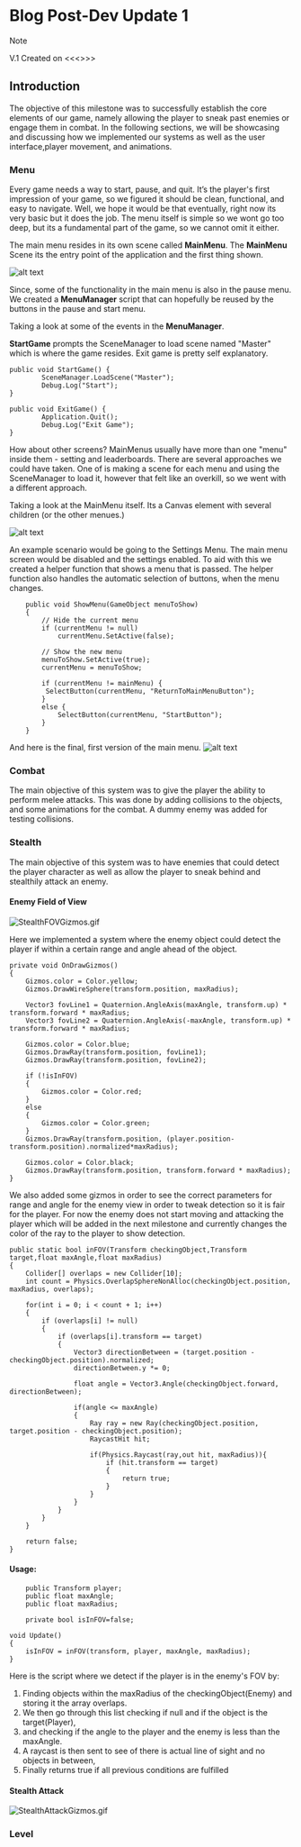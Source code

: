 # Blog Post-Dev Update 1
> [!NOTE]
> V.1 Created on <<<>>>

## Introduction
The objective of this milestone was to successfully establish the core elements of 
our game, namely allowing the player to sneak past enemies or engage them in combat. 
In the following sections, we will be showcasing and discussing how we implemented our
systems as well as the user interface,player movement, and animations.

### Menu
Every game needs a way to start, pause, and quit. It’s the player's first impression of your game, so we figured it should be clean, functional, and easy to navigate. Well, we hope it would be that eventually, right now its very basic but it does the job. The menu itself is simple so we wont go too deep, but its a fundamental part of the game, so we cannot omit it either.

The main menu resides in its own scene called **MainMenu**. The **MainMenu** Scene its the entry point of the application and the first thing shown.

![alt text](image.png)

Since, some of the functionality in the main menu is also in the pause menu. We created a **MenuManager** script that can hopefully be reused by the buttons in the pause and start menu.


Taking a look at some of the events in the **MenuManager**. 

**StartGame** prompts the SceneManager to load scene named "Master" which is where the game resides. Exit game is pretty self explanatory.
```
public void StartGame() {
        SceneManager.LoadScene("Master");
        Debug.Log("Start");
}

public void ExitGame() {
        Application.Quit();
        Debug.Log("Exit Game");
}
```
How about other screens? MainMenus usually have more than one "menu" inside them - setting and leaderboards. There are several approaches we could have taken. One of is making a scene for each menu and using the SceneManager to load it, however that felt like an overkill, so we went with a different approach.

Taking a look at the MainMenu itself. Its a Canvas element with several children (or the other menues.)

![alt text](image-2.png)

An example scenario would be going to the Settings Menu. The main menu screen would be disabled and the settings enabled. To aid with this we created a helper function that shows a menu that is passed. The helper function also handles the automatic selection of buttons, when the menu changes.

```
    public void ShowMenu(GameObject menuToShow)
    {
        // Hide the current menu
        if (currentMenu != null)
            currentMenu.SetActive(false);

        // Show the new menu
        menuToShow.SetActive(true);
        currentMenu = menuToShow;
        
        if (currentMenu != mainMenu) {
         SelectButton(currentMenu, "ReturnToMainMenuButton");
        }
        else { 
            SelectButton(currentMenu, "StartButton");
        }
    }
```


And here is the final, first version of the main menu.
![alt text](MainMenuGif.gif)


### Combat  
The main objective of this system was to give the player the ability to perform melee
attacks. This was done by adding collisions to the objects, and some animations for
the combat. A dummy enemy was added for testing collisions.


### Stealth 

The main objective of this system was to have enemies that could detect the player 
character as well as allow the player to sneak behind and stealthily attack an enemy.

#### Enemy Field of View

![StealthFOVGizmos.gif](PicturesAndGifs%2FStealthFOVGizmos.gif)

Here we implemented a system where the enemy object could detect the player if 
within a certain range and angle ahead of the object.

```
private void OnDrawGizmos()
{
    Gizmos.color = Color.yellow;
    Gizmos.DrawWireSphere(transform.position, maxRadius);

    Vector3 fovLine1 = Quaternion.AngleAxis(maxAngle, transform.up) * transform.forward * maxRadius;
    Vector3 fovLine2 = Quaternion.AngleAxis(-maxAngle, transform.up) * transform.forward * maxRadius;

    Gizmos.color = Color.blue;
    Gizmos.DrawRay(transform.position, fovLine1);
    Gizmos.DrawRay(transform.position, fovLine2);

    if (!isInFOV)
    {
        Gizmos.color = Color.red;
    }
    else
    {
        Gizmos.color = Color.green;
    }
    Gizmos.DrawRay(transform.position, (player.position-transform.position).normalized*maxRadius);

    Gizmos.color = Color.black;
    Gizmos.DrawRay(transform.position, transform.forward * maxRadius);
}
```
We also added some gizmos in order to see the correct parameters for range and
angle for the enemy view in order to tweak detection so it is fair for the player.
For now the enemy does not start moving and attacking the player which will be
added in the next milestone and currently changes the color of the ray to the
player to show detection.

```
public static bool inFOV(Transform checkingObject,Transform target,float maxAngle,float maxRadius)
{
    Collider[] overlaps = new Collider[10];
    int count = Physics.OverlapSphereNonAlloc(checkingObject.position, maxRadius, overlaps);

    for(int i = 0; i < count + 1; i++)
    {
        if (overlaps[i] != null)
        {
            if (overlaps[i].transform == target)
            {
                Vector3 directionBetween = (target.position - checkingObject.position).normalized;
                directionBetween.y *= 0;

                float angle = Vector3.Angle(checkingObject.forward, directionBetween);

                if(angle <= maxAngle)
                {
                    Ray ray = new Ray(checkingObject.position, target.position - checkingObject.position);
                    RaycastHit hit;

                    if(Physics.Raycast(ray,out hit, maxRadius)){
                        if (hit.transform == target)
                        {
                            return true;
                        }
                    }
                }
            }
        }
    }

    return false;
}
```
#### Usage:
```
    public Transform player;
    public float maxAngle;
    public float maxRadius;

    private bool isInFOV=false;

void Update()
{
    isInFOV = inFOV(transform, player, maxAngle, maxRadius);
}
```
Here is the script where we detect if the player is in the enemy's FOV by:
<ol>
<li>Finding objects within the maxRadius of the checkingObject(Enemy) and storing it the array overlaps.

<li>We then go through this list checking if null and if the object is the target(Player),

<li>and checking if the angle to the player and the enemy is less than the maxAngle.

<li>A raycast is then sent to see of there is actual line of sight and no objects in between,

<li>Finally returns true if all previous conditions are fulfilled
</ol>




#### Stealth Attack

![StealthAttackGizmos.gif](PicturesAndGifs%2FStealthAttackGizmos.gif)

### Level

